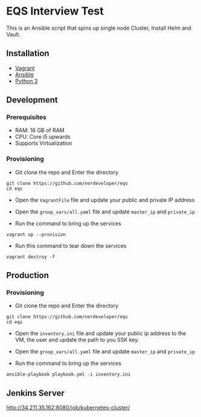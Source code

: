 # EQS Interview Test
This is an Ansible script that spins up single node Cluster, Install Helm and Vault.

## Installation
- [Vagrant](https://www.vagrantup.com/downloads)
- [Ansible](https://docs.ansible.com/ansible/latest/installation_guide/intro_installation.html)
- [Python 3]()

## Development

### Prerequisites
- RAM: 16 GB of RAM
- CPU: Core i5 upwards
- Supports Virtualization

### Provisioning
- Git clone the repo and Enter the directory
```shell
git clone https://github.com/nerdeveloper/eqs
cd eqs
```
- Open the `VagrantFile` file and update your public and private IP address 
- Open the `group_vars/all.yaml` file and update `master_ip` and `private_ip`

- Run the command to bring up the services
```shell
vagrant up --provision
```

- Run this command to tear down the services
```shell
vagrant destroy -f 
```


## Production
### Provisioning
- Git clone the repo and Enter the directory
```shell
git clone https://github.com/nerdeveloper/eqs
cd eqs
```
- Open the `inventory.ini` file and update your public ip address to the VM, the user and update the path to you SSK key.
- Open the `group_vars/all.yaml` file and update `master_ip` and `private_ip`

- Run the command to bring up the services
```shell
ansible-playbook playbook.yml -i inventory.ini
```

## Jenkins Server

http://34.211.35.162:8080/job/kubernetes-cluster/
